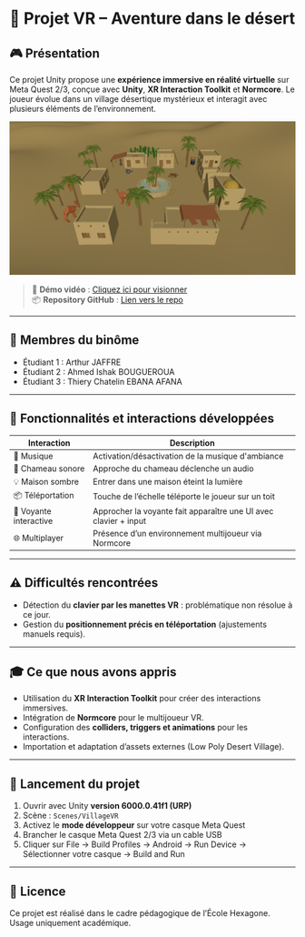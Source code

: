 # 🔮 Projet VR – Aventure dans le désert

## 🎮 Présentation

Ce projet Unity propose une **expérience immersive en réalité virtuelle** sur Meta Quest 2/3, conçue avec **Unity**, **XR Interaction Toolkit** et **Normcore**. Le joueur évolue dans un village désertique mystérieux et interagit avec plusieurs éléments de l’environnement.

![capture1](images/image_village.png)  


> 🔗 **Démo vidéo** : [Cliquez ici pour visionner](https://drive.google.com/file/d/1EjNI2h0qy-BdSJVaN7VmMLZ9Fs8ILre6/view?usp=drive_link)  
> 📦 **Repository GitHub** : [Lien vers le repo](https://github.com/Redart71/vr-desert-village)

---

## 👥 Membres du binôme

- Étudiant 1 : Arthur JAFFRE 
- Étudiant 2 : Ahmed Ishak BOUGUEROUA
- Étudiant 3 : Thiery Chatelin EBANA AFANA

---

## 🧪 Fonctionnalités et interactions développées

| Interaction | Description |
|------------|-------------|
| 🎵 Musique | Activation/désactivation de la musique d'ambiance |
| 🐪 Chameau sonore | Approche du chameau déclenche un audio |
| 💡 Maison sombre | Entrer dans une maison éteint la lumière |
| 📦 Téléportation | Touche de l’échelle téléporte le joueur sur un toit |
| 🧙 Voyante interactive | Approcher la voyante fait apparaître une UI avec clavier + input |
| 🌐 Multiplayer | Présence d’un environnement multijoueur via Normcore |
 
---

## ⚠️ Difficultés rencontrées

- Détection du **clavier par les manettes VR** : problématique non résolue à ce jour.
- Gestion du **positionnement précis en téléportation** (ajustements manuels requis).

---

## 🎓 Ce que nous avons appris

- Utilisation du **XR Interaction Toolkit** pour créer des interactions immersives.
- Intégration de **Normcore** pour le multijoueur VR.
- Configuration des **colliders, triggers et animations** pour les interactions.
- Importation et adaptation d’assets externes (Low Poly Desert Village).

---

## 🚀 Lancement du projet

1. Ouvrir avec Unity **version 6000.0.41f1 (URP)**
2. Scène : `Scenes/VillageVR`
3. Activez le **mode développeur** sur votre casque Meta Quest
4. Brancher le casque Meta Quest 2/3 via un cable USB
5. Cliquer sur File -> Build Profiles -> Android -> Run Device -> Sélectionner votre casque -> Build and Run

---

## 🧾 Licence

Ce projet est réalisé dans le cadre pédagogique de l’École Hexagone.  
Usage uniquement académique.